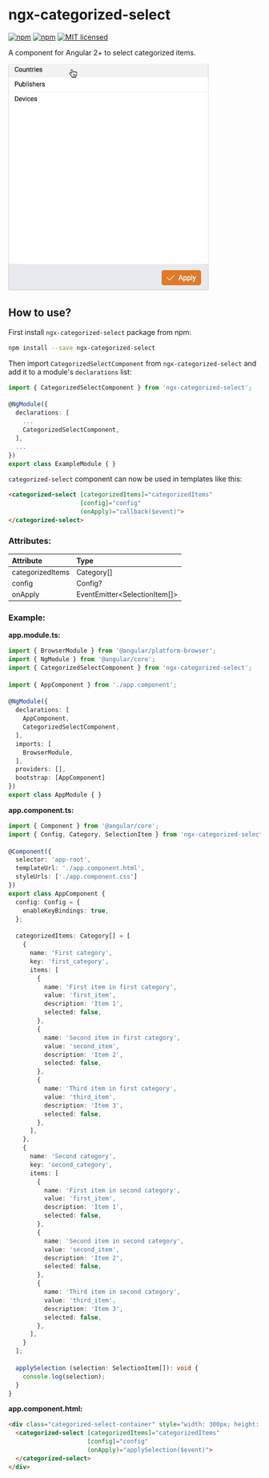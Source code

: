# ngx-categorized-select

[![npm](https://img.shields.io/npm/v/ngx-categorized-select.svg?style=flat-square)](https://www.npmjs.com/package/ngx-categorized-select)
[![npm](https://img.shields.io/npm/dm/ngx-categorized-select.svg?style=flat-square)](https://www.npmjs.com/package/ngx-categorized-select)
[![MIT licensed](https://img.shields.io/badge/license-MIT-blue.svg?style=flat-square)](https://github.com/georgebyte/ngx-categorized-select/blob/master/LICENSE)

A component for Angular 2+ to select categorized items.

![ngx-categorized-select gif](images/ngx-categorized-select.gif?raw=true "ngx-categorized-select")

## How to use?

First install `ngx-categorized-select` package from npm:

```bash
npm install --save ngx-categorized-select
```

Then import `CategorizedSelectComponent` from `ngx-categorized-select` and add it to a module's `declarations` list:

```typescript
import { CategorizedSelectComponent } from 'ngx-categorized-select';

@NgModule({
  declarations: [
    ...
    CategorizedSelectComponent,
  ],
  ...
})
export class ExampleModule { }
```

`categorized-select` component can now be used in templates like this:

```html
<categorized-select [categorizedItems]="categorizedItems"
                    [config]="config"
                    (onApply)="callback($event)">
</categorized-select>
```

### Attributes:
| Attribute        | Type                          |
|:---------------- |:----------------------------- |
| categorizedItems | Category[]                    |
| config           | Config?                       |
| onApply          | EventEmitter<SelectionItem[]> |

### Example:

**app.module.ts:**

```typescript
import { BrowserModule } from '@angular/platform-browser';
import { NgModule } from '@angular/core';
import { CategorizedSelectComponent } from 'ngx-categorized-select';

import { AppComponent } from './app.component';

@NgModule({
  declarations: [
    AppComponent,
    CategorizedSelectComponent,
  ],
  imports: [
    BrowserModule,
  ],
  providers: [],
  bootstrap: [AppComponent]
})
export class AppModule { }
```

**app.component.ts:**

```typescript
import { Component } from '@angular/core';
import { Config, Category, SelectionItem } from 'ngx-categorized-select';

@Component({
  selector: 'app-root',
  templateUrl: './app.component.html',
  styleUrls: ['./app.component.css']
})
export class AppComponent {
  config: Config = {
    enableKeyBindings: true,
  };

  categorizedItems: Category[] = [
    {
      name: 'First category',
      key: 'first_category',
      items: [
        {
          name: 'First item in first category',
          value: 'first_item',
          description: 'Item 1',
          selected: false,
        },
        {
          name: 'Second item in first category',
          value: 'second_item',
          description: 'Item 2',
          selected: false,
        },
        {
          name: 'Third item in first category',
          value: 'third_item',
          description: 'Item 3',
          selected: false,
        },
      ],
    },
    {
      name: 'Second category',
      key: 'second_category',
      items: [
        {
          name: 'First item in second category',
          value: 'first_item',
          description: 'Item 1',
          selected: false,
        },
        {
          name: 'Second item in second category',
          value: 'second_item',
          description: 'Item 2',
          selected: false,
        },
        {
          name: 'Third item in second category',
          value: 'third_item',
          description: 'Item 3',
          selected: false,
        },
      ],
    }
  ];

  applySelection (selection: SelectionItem[]): void {
    console.log(selection);
  }
}
```

**app.component.html:**

```html
<div class="categorized-select-container" style="width: 300px; height: 400px; border: 1px solid #f5f5f5;">
  <categorized-select [categorizedItems]="categorizedItems"
                      [config]="config"
                      (onApply)="applySelection($event)">
  </categorized-select>
</div>
```

